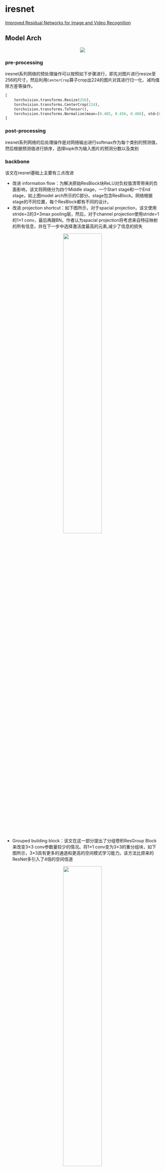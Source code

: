 
# iresnet

[Improved Residual Networks for Image and Video Recognition](https://arxiv.org/abs/2004.04989)

## Model Arch

<div align=center><img src="../../images/iresnet/iresnet.png"></div>

### pre-processing

iresnet系列网络的预处理操作可以按照如下步骤进行，即先对图片进行resize至256的尺寸，然后利用`CenterCrop`算子crop出224的图片对其进行归一化、减均值除方差等操作。

```python
[
    torchvision.transforms.Resize(256),
    torchvision.transforms.CenterCrop(224),
    torchvision.transforms.ToTensor(),
    torchvision.transforms.Normalize(mean=[0.485, 0.456, 0.406], std=[0.229, 0.224, 0.225],),
]
```

### post-processing

iresnet系列网络的后处理操作是对网络输出进行softmax作为每个类别的预测值，然后根据预测值进行排序，选择topk作为输入图片的预测分数以及类别

### backbone

该文在resnet基础上主要有三点改进
- 改进 information flow：为解决原始ResBlock块ReLU对负权值清零带来的负面影响，该文将网络分为四个Middle stage，一个Start stage和一个End stage，如上图model arch所示的C部分。stage包含ResBlock。网络根据stage的不同位置，每个ResBlock都有不同的设计。
- 改进 projection shortcut：如下图所示，对于spacial projection，该文使用stride=2的3×3max pooling层，然后，对于channel projection使用stride=1的1×1 conv，最后再跟BN。作者认为spacial projection将考虑来自特征映射的所有信息，并在下一步中选择激活度最高的元素,减少了信息的损失
<div align=center><img src="../../images/iresnet/pro_shortcut.png" width="50%" height="50%"></div>

- Grouped building block：该文在这一部分提出了分组卷积ResGroup Block来改变3×3 conv参数量较少的情况。将1×1 conv变为3×3的重分组块，如下图所示，3×3具有更多的通道和更高的空间模式学习能力。该方法比原来的ResNet多引入了4倍的空间信道
<div align=center><img src="../../images/iresnet/resgroup_block.png" width="50%" height="50%"></div>

### head

iresnet系列网络的head层由`global-average-pooling`层和一层全连接层组成

### common

- ResGroup Block
- GlobalAveragePool


## Model Info

### 模型性能

| 模型  | 源码 | top1 | top5 | flops(G) | params(M) | input size | dataset |
| :---: | :--: | :--: | :--: | :---: | :----: | :--------: | :--------: |
| iresnet50 |[official](https://github.com/iduta/iresnet)|   77.168   |   93.588   | 9.277 |    25.557    |      224    |    ImageNet    |
| iresnet101 |[official](https://github.com/iduta/iresnet)|   78.632   |   94.238   | 17.572 |    44.549    |      224    |    ImageNet    |
| iresnet152 |[official](https://github.com/iduta/iresnet)|   79.154   |   94.508   | 25.878 |    60.193    |      224    |    ImageNet    |
| iresnet200 |[official](https://github.com/iduta/iresnet)|   79.308   |   94.626   | 33.727 |    64.674    |      224    |    ImageNet    |

### 测评数据集说明

<div align=center><img src="../../images/datasets/imagenet.jpg"></div>

[ImageNet](https://image-net.org) 是一个计算机视觉系统识别项目，是目前世界上图像识别最大的数据库。是美国斯坦福的计算机科学家，模拟人类的识别系统建立的。能够从图片中识别物体。ImageNet是一个非常有前景的研究项目，未来用在机器人身上，就可以直接辨认物品和人了。超过1400万的图像URL被ImageNet手动注释，以指示图片中的对象;在至少一百万张图像中，还提供了边界框。ImageNet包含2万多个类别; 一个典型的类别，如“气球”或“草莓”，每个类包含数百张图像。

ImageNet数据是CV领域非常出名的数据集，ISLVRC竞赛使用的数据集是轻量版的ImageNet数据集。ISLVRC2012是非常出名的一个数据集，在很多CV领域的论文，都会使用这个数据集对自己的模型进行测试，在该项目中分类算法用到的测评数据集就是ISLVRC2012数据集的验证集。在一些论文中，也会称这个数据叫成ImageNet 1K或者ISLVRC2012，两者是一样的。“1 K”代表的是1000个类别。

### 评价指标说明

- top1准确率: 测试图片中最佳得分所对应的标签是正确标注类别的样本数除以总的样本数
- top5准确率: 测试图片中正确标签包含在前五个分类概率中的个数除以总的样本数


## Deploy

### step.1 获取模型

1. official

    ```bash
    git clone https://github.com/iduta/iresnet.git
    mv ./source_code/export.py iresnet
    cd iresnet
    python export.py --model_name iresnet50
    ```

### step.2 获取数据集
- 本模型使用ImageNet官网ILSVRC2012的5万张验证集进行测试，针对`int8`校准数据可从该数据集中任选1000张，为了保证量化精度，请保证每个类别都有数据，请用户自行获取该数据集，[ILSVRC2012](https://image-net.org/challenges/LSVRC/2012/index.php)

    ```
    ├── ImageNet
    |   ├── val
    |   |    ├── ILSVRC2012_val_00000001.JPEG
    │   |    ├── ILSVRC2012_val_00000002.JPEG
    │   |    ├── ......
    |   ├── val_label.txt
    ```

    ```bash
    sh ./data_prep_sh_files/valprep.sh
    ```

    ```bash
    # label.txt
    tench, Tinca tinca
    goldfish, Carassius auratus
    ...
    ```

### step.3 模型转换

1. 根据具体模型修改模型转换配置文件, 示例如下
    ```bash
    vamc build ./vacc_code/build/official_iresnet.yaml
    ```
    - [official](./vacc_code/build/official_iresnet.yaml)



### step.4 benchmark
1. 生成推理数据`npz`以及对应的`dataset.txt`
    ```bash
    python ../common/utils/image2npz.py --dataset_path /path/to/ILSVRC2012_img_val --target_path  /path/to/input_npz  --text_path npz_datalist.txt
    ```
2. 性能测试
    ```bash
    ./vamp -m iresnet50-int8-percentile-3_224_224-vacc/iresnet50 --vdsp_params ./vacc_code/vdsp_params/official-iresnet50-vdsp_params.json  -i 8 -p 1 -b 22
    ```
    
3. 获取精度信息
    ```bash
    ./vamp -m iresnet50-int8-percentile-3_224_224-vacc/iresnet50 --vdsp_params ./vacc_code/vdsp_params/official-iresnet50-vdsp_params.json  -i 8 -p 1 -b 22 --datalist npz_datalist.txt --path_output output
    ```
4. 结果解析及精度评估
    ```bash
    python ../common/eval/eval_imagenet.py --result_path output  --datalist npz_datalist.txt --label data/label/imagenet.txt
    ```
